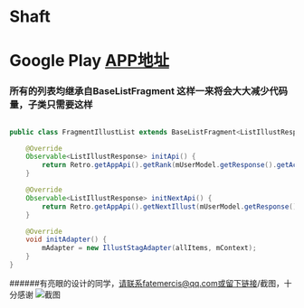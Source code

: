# Shaft

# Google Play [APP地址](https://play.google.com/store/apps/details?id=ceui.lisa "With a Title")



### 所有的列表均继承自BaseListFragment 这样一来将会大大减少代码量，子类只需要这样
```java

public class FragmentIllustList extends BaseListFragment<ListIllustResponse, IllustStagAdapter, IllustsBean> {

    @Override
    Observable<ListIllustResponse> initApi() {
        return Retro.getAppApi().getRank(mUserModel.getResponse().getAccess_token(), "day_male");
    }

    @Override
    Observable<ListIllustResponse> initNextApi() {
        return Retro.getAppApi().getNextIllust(mUserModel.getResponse().getAccess_token(), nextUrl);
    }

    @Override
    void initAdapter() {
        mAdapter = new IllustStagAdapter(allItems, mContext);
    }
}
```







######有亮眼的设计的同学，请联系fatemercis@qq.com或留下链接/截图，十分感谢
![截图](https://raw.githubusercontent.com/CeuiLiSA/Shaft/master/snap/Screenshot_1554187583.png)
